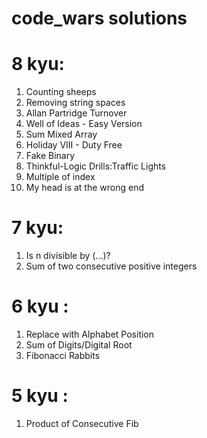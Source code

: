 # code_wars solutions

# 8 kyu:
1. Counting sheeps
2. Removing string spaces
3. Allan Partridge Turnover
4. Well of Ideas - Easy Version
5. Sum Mixed Array
6. Holiday VIII - Duty Free
7. Fake Binary
8. Thinkful-Logic Drills:Traffic Lights
9. Multiple of index
10. My head is at the wrong end


# 7 kyu:
1. Is n divisible by (...)?
2. Sum of two consecutive positive integers

# 6 kyu :
1. Replace with Alphabet Position
2. Sum of Digits/Digital Root
3. Fibonacci Rabbits


# 5 kyu :
1. Product of Consecutive Fib 
